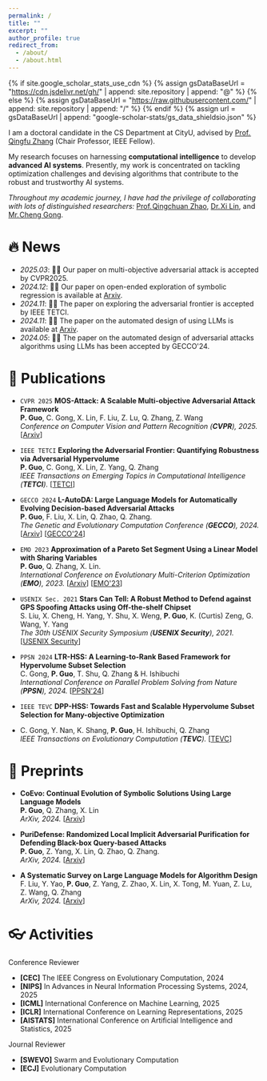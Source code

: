 ```yaml
---
permalink: /
title: ""
excerpt: ""
author_profile: true
redirect_from: 
  - /about/
  - /about.html
---
```


{% if site.google_scholar_stats_use_cdn %}
{% assign gsDataBaseUrl = "https://cdn.jsdelivr.net/gh/" | append: site.repository | append: "@" %}
{% else %}
{% assign gsDataBaseUrl = "https://raw.githubusercontent.com/" | append: site.repository | append: "/" %}
{% endif %}
{% assign url = gsDataBaseUrl | append: "google-scholar-stats/gs_data_shieldsio.json" %}

<span class='anchor' id='about-me'></span>


I am a doctoral candidate in the CS Department at CityU, advised by [Prof.&#8202;Qingfu Zhang](https://www.cs.cityu.edu.hk/~qzhan7/index.html) (Chair Professor, IEEE Fellow).

My research focuses on harnessing **computational intelligence** to develop **advanced AI systems**. Presently, my work is concentrated on tackling optimization challenges and devising algorithms that contribute to the robust and trustworthy AI systems.

_Throughout my academic journey, I have had the privilege of collaborating with lots of distinguished researchers:_ [Prof.&#8202;Qingchuan Zhao](https://bruceqczhao.github.io/), [Dr.&#8202;Xi Lin](https://xi-l.github.io/), and [Mr.&#8202;Cheng Gong](https://chenggong1995.github.io/cg.io/).

<!-- _I am always on the lookout for passionate individuals to collaborate with. If you share an interest in advancing AI systems and would like to work together, please reach out to me at pingguo5-c at my dot cityu dot edu dot hk._ -->
<!-- My research interest includes neural machine translation and computer vision. I have published more than 100 papers at the top international AI conferences with total <a href='https://scholar.google.com/citations?user=DhtAFkwAAAAJ'>google scholar citations <strong><span id='total_cit'>260000+</span></strong></a> (You can also use google scholar badge <a href='https://scholar.google.com/citations?user=DhtAFkwAAAAJ'><img src="https://img.shields.io/endpoint?url={{ url | url_encode }}&logo=Google%20Scholar&labelColor=f6f6f6&color=9cf&style=flat&label=citations"></a>). -->



# 🔥 News
- *2025.03*: 🎉🎉 Our paper on multi-objective adversarial attack is accepted by CVPR2025.
- *2024.12*: 🎉🎉 Our paper on open-ended exploration of symbolic regression is available at [Arxiv](https://arxiv.org/abs/2412.18890).
- *2024.11*: 🎉🎉 The paper on exploring the adversarial frontier is accepted by IEEE TETCI.
- *2024.11*: 🎉🎉 The paper on the automated design of using LLMs is available at [Arxiv](https://arxiv.org/abs/2410.14716).
- *2024.05*: 🎉🎉 The paper on the automated design of adversarial attacks algorithms using LLMs has been accepted by GECCO'24.

# 📝 Publications
- ``CVPR 2025`` **MOS-Attack: A Scalable Multi-objective Adversarial Attack Framework**    
**P. Guo**, C. Gong, X. Lin, F. Liu, Z. Lu, Q. Zhang, Z. Wang    
*Conference on Computer Vision and Pattern Recognition (**CVPR**), 2025.* [[Arxiv](https://arxiv.org/abs/2501.07251)]

- ``IEEE TETCI`` **Exploring the Adversarial Frontier: Quantifying Robustness via Adversarial Hypervolume**    
**P. Guo**, C. Gong, X. Lin, Z. Yang, Q. Zhang   
*IEEE Transactions on Emerging Topics in Computational Intelligence (**TETCI**).* [[TETCI](https://ieeexplore.ieee.org/document/10885038)]

- ``GECCO 2024`` **L-AutoDA: Large Language Models for Automatically Evolving Decision-based Adversarial Attacks**    
**P. Guo**, F. Liu, X. Lin, Q. Zhao, Q. Zhang.    
*The Genetic and Evolutionary Computation Conference (**GECCO**), 2024.* [[Arxiv](https://arxiv.org/abs/2401.15335)] [[GECCO'24](https://dl.acm.org/doi/10.1145/3638530.3664121)]

- ``EMO 2023`` **Approximation of a Pareto Set Segment Using a Linear Model with Sharing Variables**    
**P. Guo**, Q. Zhang, X. Lin.    
*International Conference on Evolutionary Multi-Criterion Optimization (**EMO**), 2023.* [[Arxiv](https://arxiv.org/abs/2404.00251)] [[EMO'23](https://link.springer.com/chapter/10.1007/978-3-031-27250-9_18)]

- ``USENIX Sec. 2021`` **Stars Can Tell: A Robust Method to Defend against GPS Spoofing Attacks using Off-the-shelf Chipset**    
S. Liu, X. Cheng, H. Yang, Y. Shu, X. Weng, **P. Guo**, K. (Curtis) Zeng, G. Wang, Y. Yang    
*The 30th USENIX Security Symposium (**USENIX Security**), 2021.* [[USENIX Security](https://www.usenix.org/conference/usenixsecurity21/presentation/liu-shinan)]

- ``PPSN 2024`` **LTR-HSS: A Learning-to-Rank Based Framework for Hypervolume Subset Selection**    
C. Gong, **P. Guo**, T. Shu, Q. Zhang & H. Ishibuchi   
*International Conference on Parallel Problem Solving from Nature (**PPSN**), 2024.* [[PPSN'24](https://link.springer.com/chapter/10.1007/978-3-031-70085-9_3)]

- ``IEEE TEVC`` **DPP-HSS: Towards Fast and Scalable Hypervolume Subset Selection for Many-objective Optimization**
- C. Gong, Y. Nan, K. Shang, **P. Guo**, H. Ishibuchi, Q. Zhang   
*IEEE Transactions on Evolutionary Computation (**TEVC**).* [[TEVC](https://ieeexplore.ieee.org/abstract/document/10742945)]

# 📄 Preprints

- **CoEvo: Continual Evolution of Symbolic Solutions Using Large Language Models**   
**P. Guo**, Q. Zhang, X. Lin   
*ArXiv, 2024.* [[Arxiv](https://arxiv.org/abs/2412.18890)]

- **PuriDefense: Randomized Local Implicit Adversarial Purification for Defending Black-box Query-based Attacks**   
**P. Guo**, Z. Yang, X. Lin, Q. Zhao, Q. Zhang.   
*ArXiv, 2024.* [[Arxiv](https://arxiv.org/abs/2401.10586)]

- **A Systematic Survey on Large Language Models for Algorithm Design**   
F. Liu, Y. Yao, **P. Guo**, Z. Yang, Z. Zhao, X. Lin, X. Tong, M. Yuan, Z. Lu, Z. Wang, Q. Zhang   
*ArXiv, 2024.* [[Arxiv](https://arxiv.org/abs/2410.14716)]


# 👓 Activities 
Conference Reviewer
- **[CEC]** The IEEE Congress on Evolutionary Computation, 2024
- **[NIPS]** In Advances in Neural Information Processing Systems, 2024, 2025
- **[ICML]** International Conference on Machine Learning, 2025
- **[ICLR]** International Conference on Learning Representations, 2025
- **[AISTATS]** International Conference on Artificial Intelligence and Statistics, 2025

Journal Reviewer
- **[SWEVO]** Swarm and Evolutionary Computation
- **[ECJ]** Evolutionary Computation
